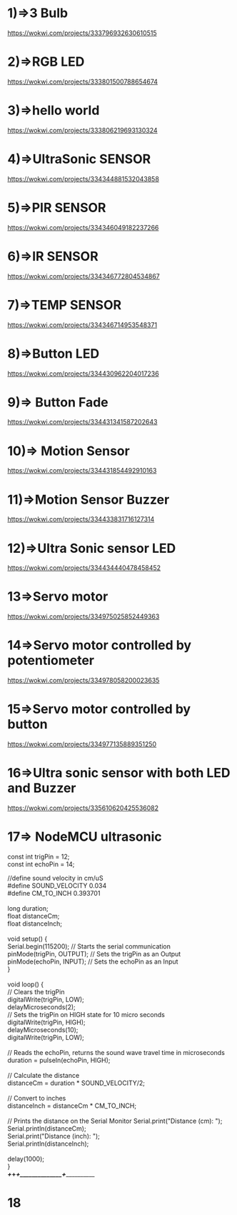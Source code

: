 # 1)=>3 Bulb</br>
https://wokwi.com/projects/333796932630610515</br>


# 2)=>RGB LED</br>
https://wokwi.com/projects/333801500788654674</br>

# 3)=>hello world</br>
https://wokwi.com/projects/333806219693130324</br>

# 4)=>UltraSonic SENSOR</br>
https://wokwi.com/projects/334344881532043858</br>

# 5)=>PIR SENSOR</br>
https://wokwi.com/projects/334346049182237266</br>

# 6)=>IR SENSOR</br>
https://wokwi.com/projects/334346772804534867</br>

# 7)=>TEMP SENSOR</br>
https://wokwi.com/projects/334346714953548371</br>

# 8)=>Button LED</br>
https://wokwi.com/projects/334430962204017236</br>

# 9)=> Button Fade</br>
https://wokwi.com/projects/334431341587202643</br>

# 10)=>  Motion Sensor</br>
 https://wokwi.com/projects/334431854492910163</br>

# 11)=>Motion Sensor Buzzer </br>
https://wokwi.com/projects/334433831716127314</br>

# 12)=>Ultra Sonic sensor LED</br>
https://wokwi.com/projects/334434440478458452 </br>

# 13=>Servo motor</br>
https://wokwi.com/projects/334975025852449363</br>

# 14=>Servo motor controlled by potentiometer</br>
https://wokwi.com/projects/334978058200023635</br>

# 15=>Servo motor controlled by button</br>
https://wokwi.com/projects/334977135889351250</br>

# 16=>Ultra sonic sensor with both LED and Buzzer</br>
https://wokwi.com/projects/335610620425536082</br>

# 17=> NodeMCU ultrasonic</br>
const int trigPin = 12;</br>
const int echoPin = 14;</br>

//define sound velocity in cm/uS</br>
#define SOUND_VELOCITY 0.034</br>
#define CM_TO_INCH 0.393701</br>
</br>
long duration;</br>
float distanceCm;</br>
float distanceInch;</br>
</br>
void setup() {</br>
  Serial.begin(115200); // Starts the serial communication</br>
  pinMode(trigPin, OUTPUT); // Sets the trigPin as an Output</br>
  pinMode(echoPin, INPUT); // Sets the echoPin as an Input</br>
}</br>
</br>
void loop() {</br>
  // Clears the trigPin</br>
  digitalWrite(trigPin, LOW);</br>
  delayMicroseconds(2);</br>
  // Sets the trigPin on HIGH state for 10 micro seconds</br>
  digitalWrite(trigPin, HIGH);</br>
  delayMicroseconds(10);</br>
  digitalWrite(trigPin, LOW);</br>
  </br>
  // Reads the echoPin, returns the sound wave travel time in microseconds</br>
  duration = pulseIn(echoPin, HIGH);</br>
  </br>
  // Calculate the distance</br>
  distanceCm = duration * SOUND_VELOCITY/2;</br>
  </br>
  // Convert to inches</br>
  distanceInch = distanceCm * CM_TO_INCH;</br>
  </br>
  // Prints the distance on the Serial Monitor
  Serial.print("Distance (cm): ");</br>
  Serial.println(distanceCm);</br>
  Serial.print("Distance (inch): ");</br>
  Serial.println(distanceInch);</br>
  </br>
  delay(1000);</br>
}</br>
___+_______+_____________+______________+___________________</br>

# 18
